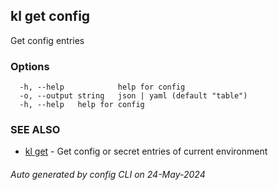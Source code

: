 ## kl get config

Get config entries



### Options

```
  -h, --help            help for config
  -o, --output string   json | yaml (default "table")
  -h, --help   help for config
```

### SEE ALSO

* [kl get](kl_get.md)  - Get config or secret entries of current environment

###### Auto generated by config CLI on 24-May-2024
